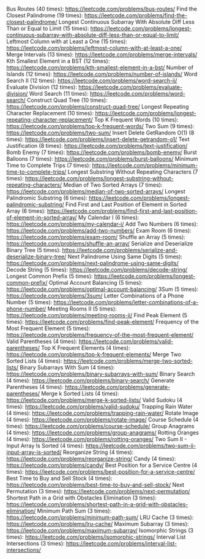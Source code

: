 Bus Routes (40 times): https://leetcode.com/problems/bus-routes/
Find the Closest Palindrome (19 times): https://leetcode.com/problems/find-the-closest-palindrome/
Longest Continuous Subarray With Absolute Diff Less Than or Equal to Limit (15 times): https://leetcode.com/problems/longest-continuous-subarray-with-absolute-diff-less-than-or-equal-to-limit/
Leftmost Column with at Least a One (15 times): https://leetcode.com/problems/leftmost-column-with-at-least-a-one/
Merge Intervals (13 times): https://leetcode.com/problems/merge-intervals/
Kth Smallest Element in a BST (12 times): https://leetcode.com/problems/kth-smallest-element-in-a-bst/
Number of Islands (12 times): https://leetcode.com/problems/number-of-islands/
Word Search II (12 times): https://leetcode.com/problems/word-search-ii/
Evaluate Division (12 times): https://leetcode.com/problems/evaluate-division/
Word Search (11 times): https://leetcode.com/problems/word-search/
Construct Quad Tree (10 times): https://leetcode.com/problems/construct-quad-tree/
Longest Repeating Character Replacement (10 times): https://leetcode.com/problems/longest-repeating-character-replacement/
Top K Frequent Words (10 times): https://leetcode.com/problems/top-k-frequent-words/
Two Sum (9 times): https://leetcode.com/problems/two-sum/
Insert Delete GetRandom O(1) (8 times): https://leetcode.com/problems/insert-delete-getrandom-o1/
Text Justification (8 times): https://leetcode.com/problems/text-justification/
Bomb Enemy (7 times): https://leetcode.com/problems/bomb-enemy/
Burst Balloons (7 times): https://leetcode.com/problems/burst-balloons/
Minimum Time to Complete Trips (7 times): https://leetcode.com/problems/minimum-time-to-complete-trips/
Longest Substring Without Repeating Characters (7 times): https://leetcode.com/problems/longest-substring-without-repeating-characters/
Median of Two Sorted Arrays (7 times): https://leetcode.com/problems/median-of-two-sorted-arrays/
Longest Palindromic Substring (6 times): https://leetcode.com/problems/longest-palindromic-substring/
Find First and Last Position of Element in Sorted Array (6 times): https://leetcode.com/problems/find-first-and-last-position-of-element-in-sorted-array/
My Calendar I (6 times): https://leetcode.com/problems/my-calendar-i/
Add Two Numbers (6 times): https://leetcode.com/problems/add-two-numbers/
Exam Room (6 times): https://leetcode.com/problems/exam-room/
Shuffle an Array (5 times): https://leetcode.com/problems/shuffle-an-array/
Serialize and Deserialize Binary Tree (5 times): https://leetcode.com/problems/serialize-and-deserialize-binary-tree/
Next Palindrome Using Same Digits (5 times): https://leetcode.com/problems/next-palindrome-using-same-digits/
Decode String (5 times): https://leetcode.com/problems/decode-string/
Longest Common Prefix (5 times): https://leetcode.com/problems/longest-common-prefix/
Optimal Account Balancing (5 times): https://leetcode.com/problems/optimal-account-balancing/
3Sum (5 times): https://leetcode.com/problems/3sum/
Letter Combinations of a Phone Number (5 times): https://leetcode.com/problems/letter-combinations-of-a-phone-number/
Meeting Rooms II (5 times): https://leetcode.com/problems/meeting-rooms-ii/
Find Peak Element (5 times): https://leetcode.com/problems/find-peak-element/
Frequency of the Most Frequent Element (5 times): https://leetcode.com/problems/frequency-of-the-most-frequent-element/
Valid Parentheses (4 times): https://leetcode.com/problems/valid-parentheses/
Top K Frequent Elements (4 times): https://leetcode.com/problems/top-k-frequent-elements/
Merge Two Sorted Lists (4 times): https://leetcode.com/problems/merge-two-sorted-lists/
Binary Subarrays With Sum (4 times): https://leetcode.com/problems/binary-subarrays-with-sum/
Binary Search (4 times): https://leetcode.com/problems/binary-search/
Generate Parentheses (4 times): https://leetcode.com/problems/generate-parentheses/
Merge k Sorted Lists (4 times): https://leetcode.com/problems/merge-k-sorted-lists/
Valid Sudoku (4 times): https://leetcode.com/problems/valid-sudoku/
Trapping Rain Water (4 times): https://leetcode.com/problems/trapping-rain-water/
Rotate Image (4 times): https://leetcode.com/problems/rotate-image/
Course Schedule (4 times): https://leetcode.com/problems/course-schedule/
Group Anagrams (4 times): https://leetcode.com/problems/group-anagrams/
Rotting Oranges (4 times): https://leetcode.com/problems/rotting-oranges/
Two Sum II - Input Array Is Sorted (4 times): https://leetcode.com/problems/two-sum-ii-input-array-is-sorted/
Reorganize String (4 times): https://leetcode.com/problems/reorganize-string/
Candy (4 times): https://leetcode.com/problems/candy/
Best Position for a Service Centre (4 times): https://leetcode.com/problems/best-position-for-a-service-centre/
Best Time to Buy and Sell Stock (4 times): https://leetcode.com/problems/best-time-to-buy-and-sell-stock/
Next Permutation (3 times): https://leetcode.com/problems/next-permutation/
Shortest Path in a Grid with Obstacles Elimination (3 times): https://leetcode.com/problems/shortest-path-in-a-grid-with-obstacles-elimination/
Minimum Path Sum (3 times): https://leetcode.com/problems/minimum-path-sum/
LRU Cache (3 times): https://leetcode.com/problems/lru-cache/
Maximum Subarray (3 times): https://leetcode.com/problems/maximum-subarray/
Isomorphic Strings (3 times): https://leetcode.com/problems/isomorphic-strings/
Interval List Intersections (3 times): https://leetcode.com/problems/interval-list-intersections/
